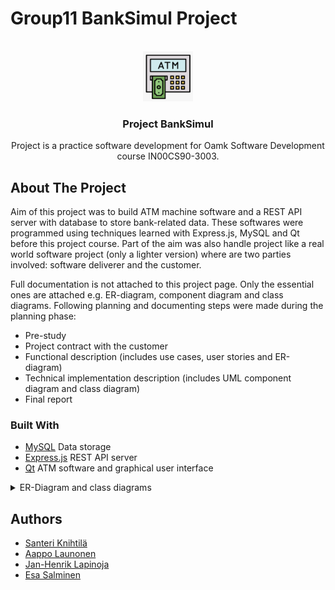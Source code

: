 # Group11 BankSimul Project

<!-- PROJECT LOGO -->
<br />
<div align="center">
  <a href="https://github.com/banksimul2022/group11">
    <img src="assets/project_logo.png" alt="Logo" width="80" height="80">
  </a>

<h3 align="center">Project BankSimul</h3>

  <p>
    Project is a practice software development for Oamk Software Development course IN00CS90-3003.
  </p>
</div>

<!-- ABOUT THE PROJECT -->
## About The Project

Aim of this project was to build ATM machine software and a REST API server with database to store bank-related data. These softwares were programmed using techniques learned with Express.js, MySQL and Qt before this project course. Part of the aim was also handle project like a real world software project (only a lighter version) where are two parties involved: software deliverer and the customer.

Full documentation is not attached to this project page. Only the essential ones are attached e.g. ER-diagram, component diagram and class diagrams.
Following planning and documenting steps were made during the planning phase:

* Pre-study
* Project contract with the customer
* Functional description (includes use cases, user stories and ER-diagram)
* Technical implementation description (includes UML component diagram and class diagram)
* Final report

### Built With

* [MySQL](https://www.mysql.com/) Data storage
* [Express.js](https://expressjs.com/) REST API server
* [Qt](https://www.qt.io/) ATM software and graphical user interface

<details>
  <summary>ER-Diagram and class diagrams</summary>
  
  ### Entity Relationship Diagram  
  <img src="assets/Database%20ER%20diagram.png" alt="ER-Diagram" height="500">
  
  ### Component Diagram
  <img src="assets/Component%20diagram.png" alt="Component Diagram" height="500">

  ### Class Diagrams

  #### BankSimul.EXE
  <img src="assets/EXE%20Class%20Diagram.png" alt="BankSimulEXE" height="500">

  #### DLLPinUi
  <img src="assets/DLLPinUi%20Class%20Diagram.png" alt="DLLPinUi" height="500">

  #### DLLRestApi
  <img src="assets/DLLRestAPI%20Class%20Diagram.png" alt="DLLRestApi" height="500">

  #### DLLRfid
  <img src="assets/DLL_RFID%20Class%20diagram.png" alt="DLLRFID" height="500">
  
</details>

## Authors

* [Santeri Knihtilä](https://www.linkedin.com/in/santeri-knihtil%C3%A4-475570143/)
* [Aappo Launonen](https://www.linkedin.com/in/aappo-launonen-957640233/)
* [Jan-Henrik Lapinoja](https://www.linkedin.com/in/jan-henrik-lapinoja/)
* [Esa Salminen](https://www.linkedin.com/in/esa-salminen-9398421ba/)

